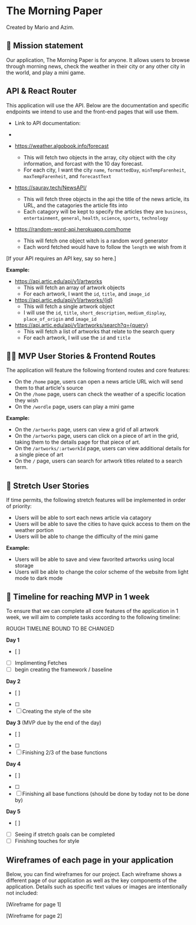 # The Morning Paper

Created by Mario and Azim.

## 🚀 Mission statement

Our application, The Morning Paper is for anyone. It allows users to browse through morning news, check the weather in their city or any other city in the world, and play a mini game.

## API & React Router

This application will use the  API. Below are the documentation and specific endpoints we intend to use and the front-end pages that will use them.
- Link to API documentation:
- 
- https://weather.algobook.info/forecast
  - This will fetch two objects in the array, city object with the city information, and forcast with the 10 day forecast. 
  - For each city, I want the city `name`, `formattedDay`, `minTempFarenheit`, `maxTempFarenheit`, and `forecastText`

- https://saurav.tech/NewsAPI/
  - This will fetch three objects in the api the title of the news article, its URL, and the catagories the article fits into
  - Each catagory will be kept to specify the articles they are `business`, `entertainment`, `general`, `health`, `science`, `sports`, `technology`
    
- https://random-word-api.herokuapp.com/home
  - This will fetch one object witch is a random word generator 
  - Each word fetched would have to follow the `length` we wish from it

[If your API requires an API key, say so here.]

**Example:**
- https://api.artic.edu/api/v1/artworks
  - This will fetch an array of artwork objects
  - For each artwork, I want the `id`, `title`, and `image_id`
- https://api.artic.edu/api/v1/artworks/{id}
  - This will fetch a single artwork object
  - I will use the `id`, `title`, `short_description`, `medium_display`, `place_of_origin` and `image_id`
- https://api.artic.edu/api/v1/artworks/search?q={query}
  - This will fetch a list of artworks that relate to the search query
  - For each artwork, I will use the `id` and `title`

## 👩‍💻 MVP User Stories & Frontend Routes

The application will feature the following frontend routes and core features:

* On the `/home` page, users can open a news article URL wich will send them to that article's source
* On the `/home` page, users can check the weather of a specific location they wish
* On the `/wordle` page, users can play a mini game

**Example:**
- On the `/artworks` page, users can view a grid of all artwork
- On the `/artworks` page, users can click on a piece of art in the grid, taking them to the details page for that piece of art.
- On the `/artworks/:artworkId` page, users can view additional details for a single piece of art
- On the `/` page, users can search for artwork titles related to a search term.

## 🤔 Stretch User Stories

If time permits, the following stretch features will be implemented in order of priority:

* Users will be able to sort each news article via catagory
* Users will be able to save the cities to have quick access to them on the weather portion
* Users will be able to change the difficulty of the mini game

**Example:**
* Users will be able to save and view favorited artworks using local storage
* Users will be able to change the color scheme of the website from light mode to dark mode

## 📆 Timeline for reaching MVP in 1 week

To ensure that we can complete all core features of the application in 1 week, we will aim to complete tasks according to the following timeline:

ROUGH TIMELINE BOUND TO BE CHANGED

**Day 1**
- [ ] 
- [ ] Implimenting Fetches
- [ ] begin creating the framework / baseline

**Day 2**
- [ ] 
- [ ] 
- [ ] Creating the style of the site

**Day 3** (MVP due by the end of the day)
- [ ] 
- [ ] 
- [ ] Finishing 2/3 of the base functions 

**Day 4**
- [ ] 
- [ ] 
- [ ] Finishing all base functions (should be done by today not to be done by)

**Day 5**
- [ ] 
- [ ] Seeing if stretch goals can be completed
- [ ] Finishing touches for style

## Wireframes of each page in your application

Below, you can find wireframes for our project. Each wireframe shows a different page of our application as well as the key components of the application. Details such as specific text values or images are intentionally not included:

[Wireframe for page 1]

[Wireframe for page 2]
